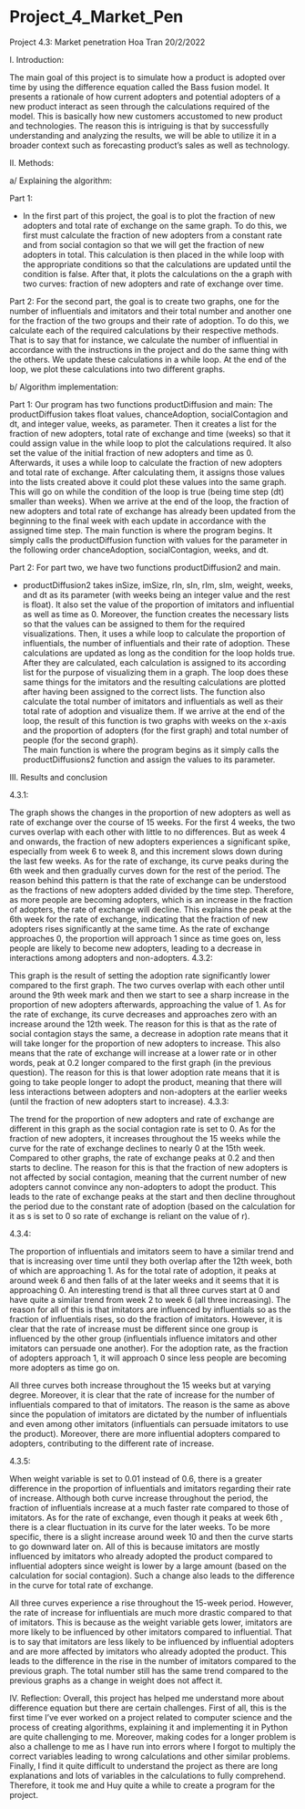 # Project_4_Market_Pen

Project 4.3: Market penetration 
Hoa Tran 
20/2/2022 

I. Introduction:

The main goal of this project is to simulate how a product is adopted over time by using the difference equation called the Bass fusion model. It presents a rationale of how current adopters and potential adopters of a new product interact as seen through the calculations required of the model. This is basically how new customers accustomed to new product and technologies. The reason this is intriguing is that by successfully understanding and analyzing the results, we will be able to utilize it in a broader context such as forecasting product’s sales as well as technology. 

II. Methods: 

a/ Explaining the algorithm: 

Part 1:
- In the first part of this project, the goal is to plot the fraction of new adopters and total rate of exchange on the same graph. To do this, we first must calculate the fraction of new adopters from a constant rate and from social contagion so that we will get the fraction of new adopters in total. This calculation is then placed in the while loop with the appropriate conditions so that the calculations are updated until the condition is false. After that,  it plots the calculations on the a graph with two curves: fraction of new adopters and rate of exchange over time. 

Part 2: 
 For the second part, the goal is to create two graphs, one for the number of influentials and imitators and their total number and another one for the fraction of the two groups and their rate of adoption. To do this, we calculate each of the required calculations by their respective methods. That is to say that for instance, we calculate the number of influential in accordance with the instructions in the project and do the same thing with the others. We update these calculations in a while loop. At the end of the loop, we plot these calculations into two different graphs. 

b/ Algorithm implementation: 

Part 1:
Our program has two functions productDiffusion and main: 
The productDiffusion takes float values, chanceAdoption, socialContagion and dt, and integer value, weeks, as parameter. Then it creates a list for the fraction of new adopters, total rate of exchange and time (weeks) so that it could assign value in the while loop to plot the calculations required. It also set the value of the initial fraction of new adopters and time as 0. Afterwards, it uses a while loop to calculate the fraction of new adopters and total rate of exchange. After calculating them, it assigns those values into the lists created above it could plot these values into the same graph. This will go on while the condition of the loop is true (being time step (dt) smaller than weeks). When we arrive at the end of the loop, the fraction of new adopters and total rate of exchange has already been updated from the beginning to the final week with each update in accordance with the assigned time step. 
The main function is where the program begins.  It simply calls the productDiffusion function with values for the parameter in the following order chanceAdoption, socialContagion, weeks, and dt. 

Part 2: 
For part two, we have two functions productDiffusion2 and main. 
- productDiffusion2 takes inSize, imSize, rIn, sIn, rIm, sIm, weight, weeks, and dt as its parameter (with weeks being an integer value and the rest is float). It also set the value of the proportion of imitators and influential as well as time as 0. Moreover, the function creates the necessary lists so that the values can be assigned to them for the required visualizations. Then, it uses a while loop to calculate the proportion of influentials, the number of influentials and their rate of adoption. These calculations are updated as long as the condition for the loop holds true. After they are calculated, each calculation is assigned to its according list for the purpose of visualizing them in a graph. The loop does these same things for the imitators and the resulting calculations are plotted after having been assigned to the correct lists. The function also calculate the total number of imitators and influentials as well as their total rate of adoption and visualize them. If we arrive at the end of the loop, the result of this function is two graphs with weeks on the x-axis and the proportion of adopters (for the first graph) and total number of people (for the second graph).  
The main function is where the program begins as it simply calls the productDiffusions2 function and assign the values to its parameter. 

III. Results and conclusion 

4.3.1:
 
The graph shows the changes in the proportion of new adopters as well as rate of exchange over the course of 15 weeks. For the first 4 weeks, the two curves overlap with each other with little to no differences. But as week 4 and onwards, the fraction of new adopters experiences a significant spike, especially from week 6 to week 8, and this increment slows down during the last few weeks. As for the rate of exchange, its curve peaks during the 6th week and then gradually curves down for the rest of the period. The reason behind this pattern is that the rate of exchange can be understood as the fractions of new adopters added divided by the time step. Therefore, as more people are becoming adopters, which is an increase in the fraction of adopters, the rate of exchange will decline. This explains the peak at the 6th week for the rate of exchange, indicating that the fraction of new adopters rises significantly at the same time. As the rate of exchange approaches 0, the proportion will approach 1 since as time goes on, less people are likely to become new adopters, leading to a decrease in interactions among adopters and non-adopters. 
4.3.2:
 
This graph is the result of setting the adoption rate significantly lower compared to the first graph. The two curves overlap with each other until around the 9th week mark and then we start to see a sharp increase in the proportion of new adopters afterwards, approaching the value of 1. As for the rate of exchange, its curve decreases and approaches zero with an increase around the 12th week. The reason for this is that as the rate of social contagion stays the same, a decrease in adoption rate means that it will take longer for the proportion of new adopters to increase. This also means that the rate of exchange will increase at a lower rate or in other words, peak at 0.2 longer compared to the first graph (in the previous question). The reason for this is that lower adoption rate means that it is going to take people longer to adopt the product, meaning that there will less interactions between adopters and non-adopters at the earlier weeks (until the fraction of new adopters start to increase).
4.3.3:
 
The trend for the proportion of new adopters and rate of exchange are different in this graph as the social contagion rate is set to 0. As for the fraction of new adopters, it increases throughout the 15 weeks while the curve for the rate of exchange declines to nearly 0 at the 15th week. Compared to other graphs, the rate of exchange peaks at 0.2 and then starts to decline. The reason for this is that the fraction of new adopters is not affected by social contagion, meaning that the current number of new adopters cannot convince any non-adopters to adopt the product. This leads to the rate of exchange peaks at the start and then decline throughout the period due to the constant rate of adoption (based on the calculation for it as s is set to 0 so rate of exchange is reliant on the value of r).

4.3.4:
 
The proportion of influentials and imitators seem to have a similar trend and that is increasing over time until they both overlap after the 12th week, both of which are approaching 1. As for the total rate of adoption, it peaks at around week 6 and then falls of at the later weeks and it seems that it is approaching 0. An interesting trend is that all three curves start at 0 and have quite a similar trend from week 2 to week 6 (all three increasing). The reason for all of this is that imitators are influenced by influentials so as the fraction of influentials rises, so do the fraction of imitators. However, it is clear that the rate of increase must be different since one group is influenced by the other group (influentials influence imitators and other imitators can persuade one another). For the adoption rate, as the fraction of adopters approach 1, it will approach 0 since less people are becoming more adopters as time go on. 
 
All three curves both increase throughout the 15 weeks but at varying degree. Moreover, it is clear that the rate of increase for the number of influentials compared to that of imitators. The reason is the same as above since the population of imitators are dictated by the number of influentials and even among other imitators (influentials can persuade imitators to use the product). Moreover, there are more influential adopters compared to adopters, contributing to the different rate of increase.

4.3.5:
 
When weight variable is set to 0.01 instead of 0.6, there is a greater difference in the proportion of influentials and imitators regarding their rate of increase. Although both curve increase throughout the period, the fraction of influentials increase at a much faster rate compared to those of imitators. As for the rate of exchange, even though it peaks at week 6th , there is a clear fluctuation in its curve for the later weeks. To be more specific, there is a slight increase around week 10 and then the curve starts to go downward later on. All of this is because imitators are mostly influenced by imitators who already adopted the product compared to influential adopters since weight is lower by a large amount (based on the calculation for social contagion). Such a change also leads to the difference in the curve for total rate of exchange. 
 
All three curves experience a rise throughout the 15-week period. However, the rate of increase for influentials are much more drastic compared to that of imitators. This is because as the weight variable gets lower, imitators are more likely to be influenced by other imitators compared to influential. That is to say that imitators are less likely to be influenced by influential adopters and are more affected by imitators who already adopted the product. This leads to the difference in the rise in the number of imitators compared to the previous graph. The total number still has the same trend compared to the previous graphs as a change in weight does not affect it. 

IV. Reflection: 
Overall, this project has helped me understand more about difference equation but there are certain challenges. First of all, this is the first time I’ve ever worked on a project related to computer science and the process of creating algorithms, explaining it and implementing it in Python are quite challenging to me. Moreover, making codes for a longer problem is also a challenge to me as I have run into errors where I forgot to multiply the correct variables leading to wrong calculations and other similar problems. Finally, I find it quite difficult to understand the project as there are long explanations and lots of variables in the calculations to fully comprehend. Therefore, it took me and Huy quite a while to create a program for the project. 


